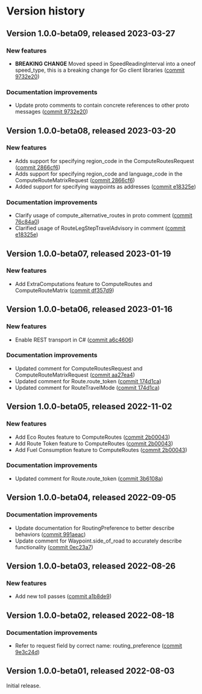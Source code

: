 # Version history

## Version 1.0.0-beta09, released 2023-03-27

### New features

- **BREAKING CHANGE** Moved speed in SpeedReadingInterval into a oneof speed_type, this is a breaking change for Go client libraries ([commit 9732e20](https://github.com/googleapis/google-cloud-dotnet/commit/9732e20cc7b62eb0a19b2f5ea5598c7f6fcbff6e))

### Documentation improvements

- Update proto comments to contain concrete references to other proto messages ([commit 9732e20](https://github.com/googleapis/google-cloud-dotnet/commit/9732e20cc7b62eb0a19b2f5ea5598c7f6fcbff6e))

## Version 1.0.0-beta08, released 2023-03-20

### New features

- Adds support for specifying region_code in the ComputeRoutesRequest ([commit 2866cf6](https://github.com/googleapis/google-cloud-dotnet/commit/2866cf6abf8448febc94497de0f63bdc670bb3de))
- Adds support for specifying region_code and language_code in the ComputeRouteMatrixRequest ([commit 2866cf6](https://github.com/googleapis/google-cloud-dotnet/commit/2866cf6abf8448febc94497de0f63bdc670bb3de))
- Added support for specifying waypoints as addresses ([commit e18325e](https://github.com/googleapis/google-cloud-dotnet/commit/e18325e60d65b1435cbc3a7c8cd132ed4c82774a))

### Documentation improvements

- Clarify usage of compute_alternative_routes in proto comment ([commit 76c84a0](https://github.com/googleapis/google-cloud-dotnet/commit/76c84a0df10661ed5eea54e0bb3fd7642f5503cb))
- Clarified usage of RouteLegStepTravelAdvisory in comment ([commit e18325e](https://github.com/googleapis/google-cloud-dotnet/commit/e18325e60d65b1435cbc3a7c8cd132ed4c82774a))

## Version 1.0.0-beta07, released 2023-01-19

### New features

- Add ExtraComputations feature to ComputeRoutes and ComputeRouteMatrix ([commit df357d9](https://github.com/googleapis/google-cloud-dotnet/commit/df357d954eba50b3572dfb8a4a5b64eb79c576b8))

## Version 1.0.0-beta06, released 2023-01-16

### New features

- Enable REST transport in C# ([commit a6c4606](https://github.com/googleapis/google-cloud-dotnet/commit/a6c46063bd961a9dadc728a780d66de772f28e71))

### Documentation improvements

- Updated comment for ComputeRoutesRequest and ComputeRouteMatrixRequest ([commit aa27ea4](https://github.com/googleapis/google-cloud-dotnet/commit/aa27ea43ff5c26cafcc9761f2822e7e39aaa4efe))
- Updated comment for Route.route_token ([commit 174d1ca](https://github.com/googleapis/google-cloud-dotnet/commit/174d1ca296ccf2a9fb3ea4b91c4946d0d9cb7409))
- Updated comment for RouteTravelMode ([commit 174d1ca](https://github.com/googleapis/google-cloud-dotnet/commit/174d1ca296ccf2a9fb3ea4b91c4946d0d9cb7409))

## Version 1.0.0-beta05, released 2022-11-02

### New features

- Add Eco Routes feature to ComputeRoutes ([commit 2b00043](https://github.com/googleapis/google-cloud-dotnet/commit/2b00043b1b8214eaeee9d299083579aac8c5c734))
- Add Route Token feature to ComputeRoutes ([commit 2b00043](https://github.com/googleapis/google-cloud-dotnet/commit/2b00043b1b8214eaeee9d299083579aac8c5c734))
- Add Fuel Consumption feature to ComputeRoutes ([commit 2b00043](https://github.com/googleapis/google-cloud-dotnet/commit/2b00043b1b8214eaeee9d299083579aac8c5c734))

### Documentation improvements

- Updated comment for Route.route_token ([commit 3b6108a](https://github.com/googleapis/google-cloud-dotnet/commit/3b6108a3e040c6c20c81734a0ecbc49ddab75b62))

## Version 1.0.0-beta04, released 2022-09-05

### Documentation improvements

- Update documentation for RoutingPreference to better describe behaviors ([commit 991aeac](https://github.com/googleapis/google-cloud-dotnet/commit/991aeac0e3443845dde54cfd651cb057d92c9d46))
- Update comment for Waypoint.side_of_road to accurately describe functionality ([commit 0ec23a7](https://github.com/googleapis/google-cloud-dotnet/commit/0ec23a74a4f77572e6f8115e3417a1787410bf66))

## Version 1.0.0-beta03, released 2022-08-26

### New features

- Add new toll passes ([commit a1b8de9](https://github.com/googleapis/google-cloud-dotnet/commit/a1b8de9cb4d86242de9e9590cad118f72056201d))

## Version 1.0.0-beta02, released 2022-08-18

### Documentation improvements

- Refer to request field by correct name: routing_preference ([commit 9e3c24d](https://github.com/googleapis/google-cloud-dotnet/commit/9e3c24dac93688f3ac51e87fdb894e61af1d5a42))

## Version 1.0.0-beta01, released 2022-08-03

Initial release.
